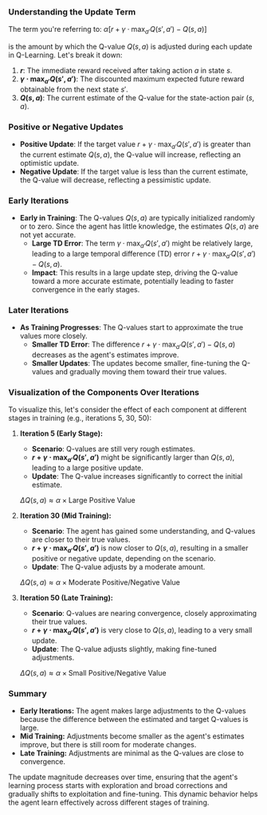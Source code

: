 ### Understanding the Update Term
The term you're referring to:
$\alpha \left[r + \gamma \cdot \max_{a'} Q(s', a') - Q(s, a)\right]$

is the amount by which the Q-value $Q(s, a)$ is adjusted during each update in Q-Learning. Let's break it down:
1. **$r$**: The immediate reward received after taking action $a$ in state $s$.
2. **$\gamma \cdot \max_{a'} Q(s', a')$**: The discounted maximum expected future reward obtainable from the next state $s'$.
3. **$Q(s, a)$**: The current estimate of the Q-value for the state-action pair $(s, a)$.

### Positive or Negative Updates
- **Positive Update**: If the target value $r + \gamma \cdot \max_{a'} Q(s', a')$ is greater than the current estimate $Q(s, a)$, the Q-value will increase, reflecting an optimistic update.
- **Negative Update**: If the target value is less than the current estimate, the Q-value will decrease, reflecting a pessimistic update.

### Early Iterations
- **Early in Training**: The Q-values $Q(s, a)$ are typically initialized randomly or to zero. Since the agent has little knowledge, the estimates $Q(s, a)$ are not yet accurate.
    - **Large TD Error**: The term $\gamma \cdot \max_{a'} Q(s', a')$ might be relatively large, leading to a large temporal difference (TD) error $r + \gamma \cdot \max_{a'} Q(s', a') - Q(s, a)$.
    - **Impact**: This results in a large update step, driving the Q-value toward a more accurate estimate, potentially leading to faster convergence in the early stages.

### Later Iterations

- **As Training Progresses**: The Q-values start to approximate the true values more closely.
    - **Smaller TD Error**: The difference $r + \gamma \cdot \max_{a'} Q(s', a') - Q(s, a)$ decreases as the agent's estimates improve.
    - **Smaller Updates**: The updates become smaller, fine-tuning the Q-values and gradually moving them toward their true values.

### Visualization of the Components Over Iterations

To visualize this, let's consider the effect of each component at different stages in training (e.g., iterations 5, 30, 50):

1. **Iteration 5 (Early Stage):**
    
    - **Scenario**: Q-values are still very rough estimates.
    - **$r + \gamma \cdot \max_{a'} Q(s', a')$** might be significantly larger than $Q(s, a)$, leading to a large positive update.
    - **Update**: The Q-value increases significantly to correct the initial estimate.
    
    $\Delta Q(s,a) \approx \alpha \times \text{Large Positive Value}$
    
2. **Iteration 30 (Mid Training):**
    
    - **Scenario**: The agent has gained some understanding, and Q-values are closer to their true values.
    - **$r + \gamma \cdot \max_{a'} Q(s', a')$** is now closer to $Q(s, a)$, resulting in a smaller positive or negative update, depending on the scenario.
    - **Update**: The Q-value adjusts by a moderate amount.
    
    $\Delta Q(s,a) \approx \alpha \times \text{Moderate Positive/Negative Value}$
    
3. **Iteration 50 (Late Training):**
    
    - **Scenario**: Q-values are nearing convergence, closely approximating their true values.
    - **$r + \gamma \cdot \max_{a'} Q(s', a')$** is very close to $Q(s, a)$, leading to a very small update.
    - **Update**: The Q-value adjusts slightly, making fine-tuned adjustments.
    
    $\Delta Q(s,a) \approx \alpha \times \text{Small Positive/Negative Value}$


### Summary
- **Early Iterations:** The agent makes large adjustments to the Q-values because the difference between the estimated and target Q-values is large.
- **Mid Training:** Adjustments become smaller as the agent's estimates improve, but there is still room for moderate changes.
- **Late Training:** Adjustments are minimal as the Q-values are close to convergence.

The update magnitude decreases over time, ensuring that the agent's learning process starts with exploration and broad corrections and gradually shifts to exploitation and fine-tuning. This dynamic behavior helps the agent learn effectively across different stages of training.